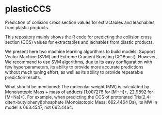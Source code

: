 # plasticCCS
Prediction of collision cross section values for extractables and leachables from plastic products

This repository mainly shows the R code for predicting the collision cross section (CCS) values for extractables and lachables from plastic products.

We present here two machine learning algorithms to build models: Support Vector Machine (SVM) and Extreme Gradient Boosting (XGBoost). 
However, We recommend to use SVM algorithms, due to its easy configuration with few hyperparameters, its ability to provide more 
accurate predictions without much tuning effort, as well as its ability to provide repeatable prediction results.


What should be mentioned:
The molecular weight (MW) is calculated by Monoisotopic Mass + mass of adducts (1.007276 for [M+H]+, 22.9892 for [M+Na]+). For example, when predicting the 
CCS of protonated Tris(2,4-ditert-butylphenyl)phosphate (Monoisotopic Mass: 662.4464 Da), its MW in model is 663.4547, not 662.4464.



